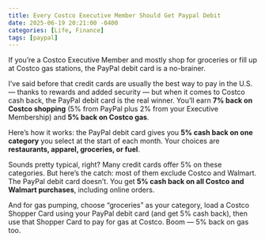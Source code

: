```yaml
---
title: Every Costco Executive Member Should Get Paypal Debit
date: 2025-06-19 20:21:00 -0400
categories: [Life, Finance]
tags: [paypal] 
---
```


If you’re a Costco Executive Member and mostly shop for groceries or fill up at Costco gas stations, the PayPal debit card is a no-brainer.

I’ve said before that credit cards are usually the best way to pay in the U.S. — thanks to rewards and added security — but when it comes to Costco cash back, the PayPal debit card is the real winner. You’ll earn **7% back on Costco shopping** (5% from PayPal plus 2% from your Executive Membership) and **5% back on Costco gas**.

Here’s how it works: the PayPal debit card gives you **5% cash back on one category** you select at the start of each month. Your choices are **restaurants, apparel, groceries, or fuel**.

Sounds pretty typical, right? Many credit cards offer 5% on these categories. But here’s the catch: most of them exclude Costco and Walmart. The PayPal debit card doesn’t. You get **5% cash back on all Costco and Walmart purchases**, including online orders.

And for gas pumping, choose “groceries” as your category, load a Costco Shopper Card using your PayPal debit card (and get 5% cash back), then use that Shopper Card to pay for gas at Costco. Boom — 5% back on gas too.